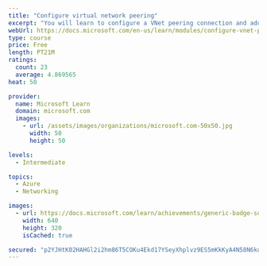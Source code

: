 ```yaml
---
title: "Configure virtual network peering"
excerpt: "You will learn to configure a VNet peering connection and address transit and connectivity concerns."
webUrl: https://docs.microsoft.com/en-us/learn/modules/configure-vnet-peering/
type: course
price: Free
length: PT21M
ratings:
  count: 23
  average: 4.869565
heat: 50

provider:
  name: Microsoft Learn
  domain: microsoft.com
  images:
    - url: /assets/images/organizations/microsoft.com-50x50.jpg
      width: 50
      height: 50

levels:
  - Intermediate

topics:
  - Azure
  - Networking

images:
  - url: https://docs.microsoft.com/learn/achievements/generic-badge-social.png
    width: 640
    height: 320
    isCached: true

secured: "p2YJHtK02HAHGl2i2hm86T5COKu4Ekd17YSeyXhplvz9ES5mKkKyA4N58N6ku4jOAuog4BxEl3I+yO9rJTwAU0Xkpp0+m65mroibKhs2LfH+EFIzxOjiMYfXoPeV7sswlF38urRi8JxJbC8pcJif/EKq2b/5EURPRRmzDkFYnvNCtQvjwvVF3nfLk+jY80/t6rk7G9Zb7LG72lFxYgfyfsyBR89JyM756ivc0KC2gM/D0vePZRxOq59n3IoZr7UkT3gMS5EfOk5dNgWYkfuSdMu3ENKtvyXT/J+HMEHzeUcV1EPW7roCf9UR46z/Q30hx4m73oqBRg5kaqR/cVLVNK+xO4mPkiWrzKEk6ocUHrMb/Cl0NhVLSqk2058/94HVRne8nNswb/4pCE4duNx1FFHgGbD/6mjzkfis5o6ynos=;uQn/iY4LatzvqjRiGIGAyw=="
---
```


